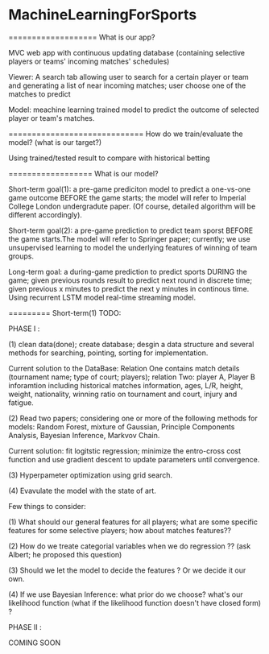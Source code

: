# MachineLearningForSports



===================
What is our app?


MVC web app with continuous updating database (containing selective players or teams' incoming matches' schedules)

Viewer: A search tab allowing user to search for a certain player or team and generating a list of near incoming matches; user choose one of the matches to predict

Model: meachine learning trained model to predict the outcome of selected player or team's matches.



=============================
How do we train/evaluate the model? (what is our target?)

Using trained/tested result to compare with historical betting 



==================
What is our model?

Short-term goal(1): a pre-game prediciton model to predict a one-vs-one game outcome BEFORE the game starts; the model will refer to Imperial College London undergradute paper. (Of course, detailed algorithm will be different accordingly).


Short-term goal(2): a pre-game prediction to predict team sporst BEFORE the game starts.The model will refer to Springer paper; currently; we use unsupervised learning to model the underlying features of winning of team groups.


Long-term goal: a during-game prediction to predict sports DURING the game; given previous rounds result to predict next round in discrete time; given previous x minutes to predict the next y minutes in continous time. Using recurrent LSTM model  real-time streaming model. 


=========
Short-term(1) TODO:

PHASE I :

(1) clean data(done); create database; desgin a data structure and several methods for searching, pointing, sorting for implementation.

Current solution to the DataBase: Relation One contains match details (tournament name; type of court; players); relation Two: player A, Player B inforamtion including historical matches information, ages, L/R, height, weight, nationality, winning ratio on tournament and court, injury and fatigue.



(2) Read two papers; considering one or more of the following methods for models: Random Forest, mixture of Gaussian, Principle Components Analysis, Bayesian Inference, Markvov Chain.

Current solution: fit logitstic regression; minimize the entro-cross cost function and use gradient descent to update parameters until convergence.

(3) Hyperpameter optimization using grid search. 

(4) Evavulate the model with the state of art.

Few things to consider:

(1) What should our general features for all players; what are some specific features for some selective players; how about matches features??

(2) How do we treate categorial variables when we do regression ?? (ask Albert; he proposed this question)

(3) Should we let the model to decide the features ? Or we decide it our own.

(4) If we use Bayesian Inference: what prior do we choose? what's our likelihood function (what if the likelihood function doesn't have closed form) ?

PHASE II :

COMING SOON
